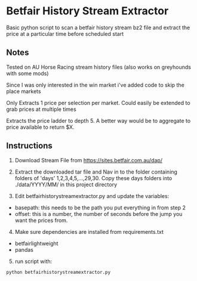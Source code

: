 # Betfair History Stream Extractor

Basic python script to scan a betfair history stream bz2 file and extract the price at a particular time before scheduled start

## Notes

Tested on AU Horse Racing stream history files (also works on greyhounds with some mods)

Since I was only interested in the win market i've added code to skip the place markets

Only Extracts 1 price per selection per market. Could easily be extended to grab prices at multiple times

Extracts the price ladder to depth 5. A better way would be to aggregate to price available to return $X.

## Instructions

1. Download Stream File from 
https://sites.betfair.com.au/dap/

2. Extract the downloaded tar file and Nav in to the folder containing folders of 'days' 1,2,3,4,5,...,29,30. Copy these days folders into ./data/YYYY/MM/ in this project directory

3. Edit betfairhistorystreamextractor.py and update the variables:

- basepath: this needs to be the path you put everything in from step 2
- offset: this is a number, the number of seconds before the jump you want the prices from.

4. Make sure dependencies are installed from requirements.txt

- betfairlightweight
- pandas

5. run script with:
```
python betfairhistorystreamextractor.py
```
